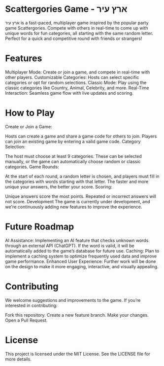 # Scattergories Game - ארץ עיר
ארץ עיר is a fast-paced, multiplayer game inspired by the popular party game Scattergories. Compete with others in real-time to come up with unique words for fun categories, all starting with the same random letter. Perfect for a quick and competitive round with friends or strangers!

# Features
Multiplayer Mode: Create or join a game, and compete in real-time with other players.
Customizable Categories: Hosts can select specific categories or opt for random selections.
Classic Mode: Play using the classic categories like Country, Animal, Celebrity, and more.
Real-Time Interaction: Seamless game flow with live updates and scoring.
# How to Play
Create or Join a Game:

Hosts can create a game and share a game code for others to join.
Players can join an existing game by entering a valid game code.
Category Selection:

The host must choose at least 9 categories. These can be selected manually, or the game can automatically choose random or classic categories.
Game Rounds:

At the start of each round, a random letter is chosen, and players must fill in the categories with words starting with that letter.
The faster and more unique your answers, the better your score.
Scoring:

Unique answers score the most points. Repeated or incorrect answers will not score.
Development
The game is currently under development, and we're continuously adding new features to improve the experience.

# Future Roadmap
AI Assistance: Implementing an AI feature that checks unknown words through an external API (ChatGPT). If the word is valid, it will be automatically added to the game’s database for future use.
Caching: Plan to implement a caching system to optimize frequently used data and improve game performance.
Enhanced User Experience: Further work will be done on the design to make it more engaging, interactive, and visually appealing.
# Contributing
We welcome suggestions and improvements to the game. If you’re interested in contributing:

Fork this repository.
Create a new feature branch.
Make your changes.
Open a Pull Request.
# License
This project is licensed under the MIT License. See the LICENSE file for more details.

